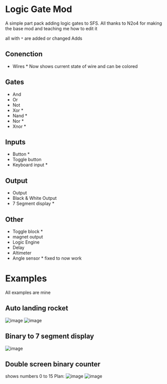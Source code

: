 # Logic Gate Mod
A simple part pack adding logic gates to SFS.
All thanks to N2o4 for making the base mod and teaching me how to edit it


all with `*` are added or changed
Adds

## Conenction
- Wires * Now shows current state of wire and can be colored

## Gates
- And
- Or
- Not
- Xor *
- Nand *
- Nor *
- Xnor *

## Inputs
- Button *
- Toggle button 
- Keyboard input *

## Output
- Output
- Black & White Output
- 7 Segment display *

## Other
- Toggle block *
- magnet output
- Logic Engine
- Delay
- Altimeter
- Angle sensor * fixed to now work

# Examples
All examples are mine

## Auto landing rocket
![image](https://github.com/Cratior/logic-gate-mod-Plus/assets/55932656/e5798ad0-7267-43bf-a3c8-28d251968344)
![image](https://github.com/Cratior/logic-gate-mod-Plus/assets/55932656/4981e22f-3625-4a75-bac0-a54b8721d66a)

## Binary to 7 segment display
![image](https://github.com/Cratior/logic-gate-mod-Plus/assets/55932656/b5101bba-bae6-4533-bc9e-8e4f11b362bf)

## Double screen binary counter
shows numbers 0 to 15
Plan:
![image](https://github.com/Cratior/logic-gate-mod-Plus/assets/55932656/79032e42-1806-40eb-b2f6-a7f8b4b543d7)
![image](https://github.com/Cratior/logic-gate-mod-Plus/assets/55932656/21510a1a-0a22-4d56-ab08-6dcc2b3d9889)
